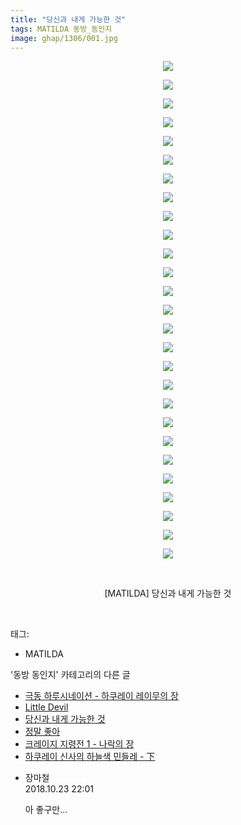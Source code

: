 ```yaml
---
title: "당신과 내게 가능한 것"
tags: MATILDA 동방_동인지
image: ghap/1306/001.jpg
---
```

<div class="article">
<p style="text-align: center; clear: none; float: none;"><img src="{{ site.nasurl }}/ghap/1306/001.jpg"/></p>
<p style="text-align: center; clear: none; float: none;"><img src="{{ site.nasurl }}/ghap/1306/002.jpg"/></p>
<p style="text-align: center; clear: none; float: none;"><img src="{{ site.nasurl }}/ghap/1306/003.jpg"/></p>
<p style="text-align: center; clear: none; float: none;"><img src="{{ site.nasurl }}/ghap/1306/004.jpg"/></p>
<p style="text-align: center; clear: none; float: none;"><img src="{{ site.nasurl }}/ghap/1306/005.jpg"/></p>
<p style="text-align: center; clear: none; float: none;"><img src="{{ site.nasurl }}/ghap/1306/006.jpg"/></p>
<p style="text-align: center; clear: none; float: none;"><img src="{{ site.nasurl }}/ghap/1306/007.jpg"/></p>
<p style="text-align: center; clear: none; float: none;"><img src="{{ site.nasurl }}/ghap/1306/008.jpg"/></p>
<p style="text-align: center; clear: none; float: none;"><img src="{{ site.nasurl }}/ghap/1306/009.jpg"/></p>
<p style="text-align: center; clear: none; float: none;"><img src="{{ site.nasurl }}/ghap/1306/010.jpg"/></p>
<p style="text-align: center; clear: none; float: none;"><img src="{{ site.nasurl }}/ghap/1306/011.jpg"/></p>
<p style="text-align: center; clear: none; float: none;"><img src="{{ site.nasurl }}/ghap/1306/012.jpg"/></p>
<p style="text-align: center; clear: none; float: none;"><img src="{{ site.nasurl }}/ghap/1306/013.jpg"/></p>
<p style="text-align: center; clear: none; float: none;"><img src="{{ site.nasurl }}/ghap/1306/014.jpg"/></p>
<p style="text-align: center; clear: none; float: none;"><img src="{{ site.nasurl }}/ghap/1306/015.jpg"/></p>
<p style="text-align: center; clear: none; float: none;"><img src="{{ site.nasurl }}/ghap/1306/016.jpg"/></p>
<p style="text-align: center; clear: none; float: none;"><img src="{{ site.nasurl }}/ghap/1306/017.jpg"/></p>
<p style="text-align: center; clear: none; float: none;"><img src="{{ site.nasurl }}/ghap/1306/018.jpg"/></p>
<p style="text-align: center; clear: none; float: none;"><img src="{{ site.nasurl }}/ghap/1306/019.jpg"/></p>
<p style="text-align: center; clear: none; float: none;"><img src="{{ site.nasurl }}/ghap/1306/020.jpg"/></p>
<p style="text-align: center; clear: none; float: none;"><img src="{{ site.nasurl }}/ghap/1306/021.jpg"/></p>
<p style="text-align: center; clear: none; float: none;"><img src="{{ site.nasurl }}/ghap/1306/022.jpg"/></p>
<p style="text-align: center; clear: none; float: none;"><img src="{{ site.nasurl }}/ghap/1306/023.jpg"/></p>
<p style="text-align: center; clear: none; float: none;"><img src="{{ site.nasurl }}/ghap/1306/024.jpg"/></p>
<p style="text-align: center; clear: none; float: none;"><img src="{{ site.nasurl }}/ghap/1306/025.jpg"/></p>
<p style="text-align: center; clear: none; float: none;"><img src="{{ site.nasurl }}/ghap/1306/026.jpg"/></p>
<p style="text-align: center; clear: none; float: none;"><img src="{{ site.nasurl }}/ghap/1306/027.jpg"/></p>
<p style="text-align: center; clear: none; float: none;"><br/></p>
<p style="text-align: center; clear: none; float: none;">[MATILDA] 당신과 내게 가능한 것</p>
<p><br/></p>
</div><div class="tagTrail">
<p>태그: </p>
<ul>
<li>MATILDA</li>
</ul>
</div><div class="another">
<p>'동방 동인지' 카테고리의 다른 글</p>
<ul>
<li><a href="/2016-08-03-ghap_1309">극동 하루시네이션 - 하쿠레이 레이무의 장</a></li>
<li><a href="/2016-08-03-ghap_1308">Little Devil</a></li>
<li><a href="/2016-08-02-ghap_1306">당신과 내게 가능한 것</a></li>
<li><a href="/2016-08-02-ghap_1305">정말 좋아</a></li>
<li><a href="/2016-08-02-ghap_1304">크레이지 지령전 1 - 나락의 장</a></li>
<li><a href="/2016-08-02-ghap_1302">하쿠레이 신사의 하늘색 민들레 - 下</a></li>
</ul>
</div><div class="cb_module cb_fluid">
<div class="cb_wrt cb_profile">
<div class="comment">
<ul>
<li class="cb_thumb_off" id="comment15360940">
<div class="cb_comment_area">
<div class="cb_info_area">
<div class="cb_section">
<span class="cb_nick_name">장마철</span>
</div>
<div class="cb_section">
<span class="cb_date">2018.10.23 22:01 </span>
</div>
</div>
<div class="cb_dsc_comment">
<p class="cb_dsc">
											아 좋구만...
										</p>
</div>
</div></li>
</ul>
</div>
</div><!-- commentList close -->
</div>
<br/>
<p id="refer"></p>
<br/>
